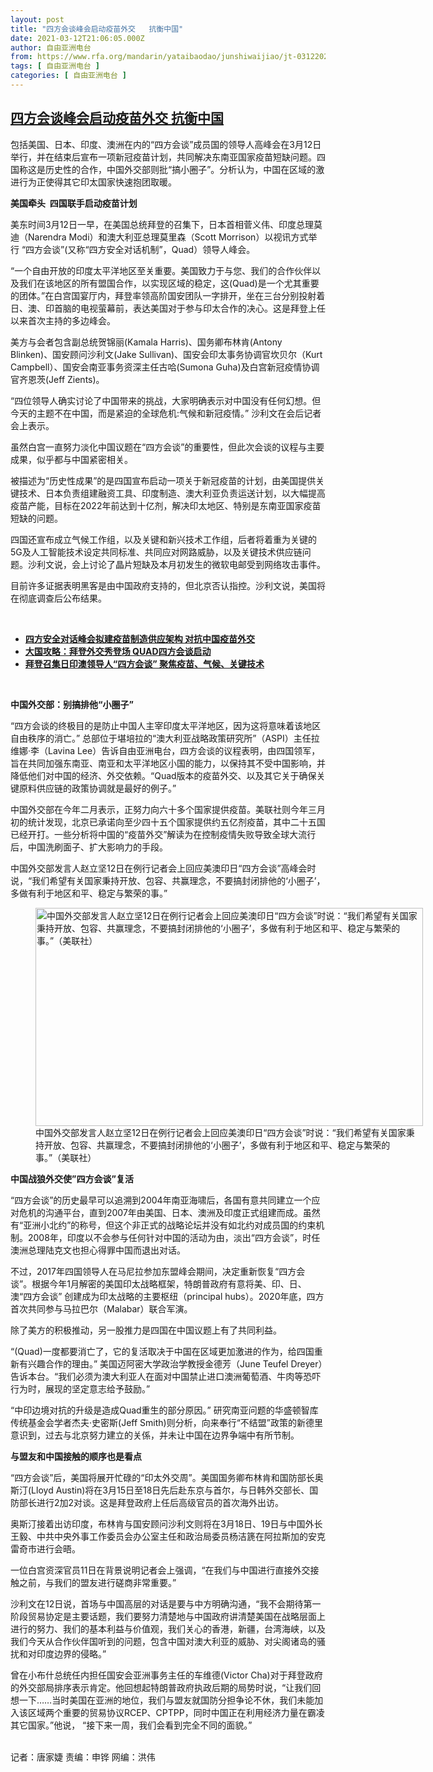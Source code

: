 ```yaml
---
layout: post
title: "四方会谈峰会启动疫苗外交   抗衡中国"
date: 2021-03-12T21:06:05.000Z
author: 自由亚洲电台
from: https://www.rfa.org/mandarin/yataibaodao/junshiwaijiao/jt-03122021091919.html
tags: [ 自由亚洲电台 ]
categories: [ 自由亚洲电台 ]
---
```

<!--1615583165000-->
[四方会谈峰会启动疫苗外交   抗衡中国](https://www.rfa.org/mandarin/yataibaodao/junshiwaijiao/jt-03122021091919.html)
------

<div>
<p></p><p>包括美国、日本、印度、澳洲在内的“四方会谈”成员国的领导人高峰会在3月12日举行，并在结束后宣布一项新冠疫苗计划，共同解决东南亚国家疫苗短缺问题。四国称这是历史性的合作，中国外交部则批“搞小圈子”。分析认为，中国在区域的激进行为正使得其它印太国家快速抱团取暖。</p><p><span><strong><span>美国牵头</span></strong><strong><span>  </span></strong><strong><span>四国联手启动疫苗计划</span></strong></span></p><p><span><span>美东时间</span><span>3</span><span>月</span><span>12</span><span>日一早，在美国总统拜登的召集下，日本首相菅义伟、印度总理莫迪（</span><span>Narendra Modi</span><span>）和澳大利亚总理莫里森（</span><span>Scott Morrison</span><span>）以视讯方式举行</span><span> “</span><span>四方会谈”</span><span>(</span><span>又称“四方安全对话机制”，</span><span>Quad</span><span>）领导人峰会。</span></span></p><p><span><span>“<span>一个自由开放的印度太平洋地区至关重要。美国致力于与您、我们的合作伙伴以及我们在该地区的所有盟国合作，以实现区域的稳定，这</span></span><span>(Quad)</span><span>是一个尤其重要的团体</span><span>。”在白宫国宴厅内，拜登率领高阶国安团队一字排开，坐在三台分别投射着日、澳、印首脑的电视萤幕前，表达美国对于参与印太合作的决心。这是拜登上任以来首次主持的多边峰会。</span></span></p><p><span><span></span></span><span><span>美方与会者包含副总统贺锦丽</span><span>(Kamala Harris)</span><span>、国务卿布林肯</span><span>(Antony Blinken)</span><span>、国安顾问沙利文</span><span>(Jake Sullivan)</span><span>、国安会印太事务协调官坎贝尔（</span><span>Kurt Campbell</span><span>）、国安会南亚事务资深主任古哈</span><span>(Sumona Guha)</span><span>及白宫新冠疫情协调官齐恩茨</span><span>(Jeff Zients)</span><span>。</span></span></p><p><span><span></span></span><span><span>“</span><span>四位领导人确实讨论了中国带来的挑战，大家明确表示对中国没有任何幻想。但今天的主题不在中国，而是紧迫的全球危机:<span>气候和新冠疫情</span>。</span><span>” </span><span>沙利文在会后记者会上表示。</span></span></p><p><span><span></span></span><span><span>虽然白宫一直努力淡化中国议题在“四方会谈”的重要性，但此次会谈的议程与主要成果，似乎都与中国紧密相关。</span></span></p><p><span><span></span></span><span><span>被描述为“历史性成果”的是四国宣布启动一项关于新冠疫苗的计划，由美国提供关键技术、日本负责组建融资工具、印度制造、澳大利亚负责运送计划，以大幅提高疫苗产能，目标在</span>2022年前达到十亿剂，解决印太地区、特别是东南亚国家疫苗短缺的问题。</span></p><p><span><span>四国还宣布成立气候工作组，以及关键和新兴技术工作组，后者将着重为关键的</span>5G及人工智能技术设定共同标准、共同应对网路威胁，以及关键技术供应链问题。沙利文说，会上讨论了晶片短缺及本月初发生的微软电邮受到网络攻击事件。</span></p><p>目前许多证据表明黑客是由中国政府支持的，但北京否认指控。沙利文说，美国将在彻底调查后公布结果。</p><p><br/></p><ul><li><a href="https://www.rfa.org/mandarin/Xinwen/5-03122021112658.html"><strong>四方安全对话峰会拟建疫苗制造供应架构 对抗中国疫苗外交</strong></a></li><li><a href="https://www.rfa.org/mandarin/zhuanlan/daguogonglue/dip-03122021094206.html"><strong>大国攻略：拜登外交秀登场 QUAD四方会谈启动</strong></a></li><li><a href="https://www.rfa.org/mandarin/yataibaodao/junshiwaijiao/jt2-03122021001944.html"><strong>拜登召集日印澳领导人“四方会谈” 聚焦疫苗、气候、关键技术</strong></a></li></ul><p><br/></p><p><span></span><span><strong><span>中国外交部：</span></strong><strong><span></span></strong><strong><span>别搞排他“小圈子”</span></strong></span></p><p><span><span>“<span>四方会谈的终极目的是防止中国人主宰印度太平洋地区</span>，因为这将意味着该地区自由秩序的消亡。”</span><span> <span>总部位于堪培拉</span>的“澳大利亚战略政策研究所”（</span><span>ASPI</span><span>）主任拉维娜·李（</span><span>Lavina Lee</span><span>）告诉自由亚洲电台，四方会谈的议程表明，由四国领军，旨在共同加强东南亚、南亚和太平洋地区小国的能力，以保持其不受中国影响，并降低他们对中国的经济、外交依赖。“</span><span>Quad</span><span>版本的疫苗外交、以及其它关于确保关键原料供应链的政策协调就是最好的例子</span><span>。”</span></span></p><p><span><span></span></span><span><span>中国外交部在今年二月表示，正努力向六十</span><span></span><span>多个国家提供疫苗。美联社则今年三月初的统计发现，北京已承诺向至少四十五</span><span></span><span>个国家提供约五</span><span></span><span>亿剂疫苗，其中二十五</span><span></span><span>国已经开打。一些分析将中国的“疫苗外交”解读为在控制疫情失败导致全球大流行后，中国洗刷面子、扩大影响力的手段。</span></span></p><p><span><span></span></span><span><span>中国外交部发言人赵立坚</span><span>12</span><span>日在例行记者会上回应美澳印日“四方会谈”高峰会时说，“<span>我们希望有关国家秉持开放、包容、共赢理念，不要搞封闭排他的‘小圈子’，多做有利于地区和平、稳定与繁荣的事</span>。”</span></span></p><p><span><span><figure class="image-richtext image-inline captioned" style="width:620px;"><img alt="中国外交部发言人赵立坚12日在例行记者会上回应美澳印日“四方会谈”时说：“我们希望有关国家秉持开放、包容、共赢理念，不要搞封闭排他的‘小圈子’，多做有利于地区和平、稳定与繁荣的事。”（美联社）" height="349" src="https://www.rfa.org/mandarin/yataibaodao/junshiwaijiao/jt-03122021091919.html/rc0312e.jpg/@@images/6971f42f-4e44-40c2-aad8-9cbfe2f1000d.jpeg" title="rc0312e.jpg" width="620"/><figcaption class="image-caption">中国外交部发言人赵立坚12日在例行记者会上回应美澳印日“四方会谈”时说：“我们希望有关国家秉持开放、包容、共赢理念，不要搞封闭排他的‘小圈子’，多做有利于地区和平、稳定与繁荣的事。”（美联社）</figcaption><small></small></figure></span></span></p><p><span><span></span></span><span><strong><span><span>中国战狼外交</span></span></strong><strong>使</strong></span><strong><span>”</span></strong><strong><span>四方会谈</span></strong><strong><span>”</span></strong><strong><span>复活</span></strong></p><p><span><strong><span></span></strong></span><span><span>“四方会谈”的历史最早可以追溯到</span><span>2004</span><span>年南亚海啸后，各国有意共同建立一个应对危机的沟通平台，直到</span><span>2007</span><span>年由美国、日本、澳洲及印度正式组建而成。虽然有“亚洲小北约”的称号，但这个非正式的战略论坛并没有如北约对成员国的约束机制。</span><span>2008</span><span>年，印度以不会参与任何针对中国的活动为由，淡出“四方会谈”，时任澳洲总理陆克文也担心得罪中国而退出对话。</span></span></p><p><span><span>不过，</span><span>2017</span><span>年四国领导人在马尼拉参加东盟峰会期间，决定重新恢复“四方会谈”。根据今年</span><span>1</span><span>月解密的美国印太战略框架，特朗普政府有意将美、印、日、澳“四方会谈”</span><span> <span>创建成为印太战略的主要枢纽（</span></span><span>principal hubs</span><span>）。</span><span>2020</span><span>年底，四方首次共同参与马拉巴尔（</span><span>Malabar</span><span>）联合军演。</span></span></p><p><span><span></span></span><span><span>除了美方的积极推动，另一股推力是四国在中国议题上有了共同利益。</span></span></p><p><span><span></span></span><span><span>“</span><span>(Quad)</span><span>一度都要消亡了，它的复活取决于中国在区域更加激进的作为，给四国重新有兴趣合作的理由</span><span>。”</span><span> <span>美国迈阿密大学政治学教授金德芳（</span></span><span>June Teufel Dreyer</span><span>）告诉本台。“<span>我们必须为澳大利亚人在面对中国禁止进口澳洲葡萄酒、牛肉等恐吓行为时，展现的坚定意志给予鼓励</span>。”</span></span></p><p><span><span></span></span><span><span>“<span>中印边境对抗的升级是造成</span></span><span>Quad</span><span>重生的部分原因</span><span>。”</span><span> <span>研究南亚问题的华盛顿智库传统基金会学者杰夫·史密斯</span></span><span>(Jeff Smith)</span><span>则分析，向来奉行“不结盟”政策的新德里意识到，过去与北京努力建立的关係，并未让中国在边界争端中有所节制。</span></span></p><p><span><span></span></span><span><span><strong><span><span>与盟友和中国接触的顺序也是看点</span></span></strong></span></span></p><p><span><strong><span></span></strong></span><span><span>“四方会谈”后，美国将展开忙碌的“印太外交周”。美国国务卿布林肯和国防部长奥斯汀</span><span>(Lloyd Austin)</span><span>将在</span><span>3</span><span>月</span><span>15</span><span>日至</span><span>18</span><span>日先后赴东京与首尔，与日韩外交部长、国防部长进行</span><span>2</span><span>加</span><span>2</span><span>对谈。这是拜登政府上任后高级官员的首次海外出访。</span></span></p><p><span><span></span></span><span><span>奥斯汀接着出访印度，布林肯与国安顾问沙利文则将在</span><span>3</span><span>月</span><span>18</span><span>日、</span><span>19</span><span>日与中国外长王毅、中共中央外事工作委员会办公室主任和政治局委员杨洁篪在阿拉斯加的安克雷奇市进行会晤。</span></span></p><p><span><span></span></span><span><span>一位白宫资深官员</span><span>11</span><span>日在背景说明记者会上强调，“在我们与中国进行直接外交接触之前，与我们的盟友进行磋商非常重要。”</span></span></p><p><span><span></span></span><span><span>沙利文在</span><span>12</span><span>日说，首场与中国高层的对话是要与中方明确沟通，</span><span>“</span><span>我不会期待第一阶段贸易协定是主要话题，我们要努力清楚地与中国政府讲清楚美国在战略层面上进行的努力、我们的基本利益与价值观，我们关心的香港，新疆，台湾海峡，以及</span><span> <span>我们今天从合作伙伴国听到的问题，包含中国对澳大利亚的威胁、对尖阁诸岛的骚扰和对印度边界的侵略</span></span><span>。”</span></span></p><p><span><span></span></span><span><span>曾在小布什总统任内担任国安会亚洲事务主任的车维德</span><span>(Victor Cha)</span><span>对于拜登政府的外交部局排序表示肯定。他回想起特朗普政府执政后期的局势时说，</span><span>“</span><span>让我们回想一下</span><span>……</span><span>当时美国在亚洲的地位，我们与盟友就国防分担争论不休，我们未能加入该区域两个重要的贸易协议</span><span>RCEP</span><span>、</span><span>CPTPP</span><span>，同时中国正在利用经济力量在霸凌其它国家</span><span>。”他说，</span><span> <span>“接下来一周，我们会看到完全不同的面貌。”</span></span><p><br/>记者：唐家婕   责编：申铧   网编：洪伟</p></span></p>
</div>
